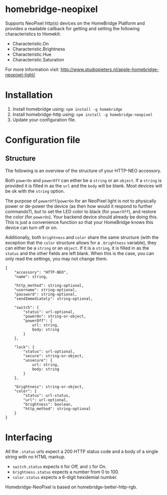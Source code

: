 # homebridge-neopixel

Supports NeoPixel http(s) devices on the HomeBridge Platform and provides a readable
callback for getting and setting the following characteristics to Homekit:

* Characteristic.On
* Characteristic.Brightness
* Characteristic.Hue
* Characteristic.Saturation

For more information visit: http://www.studiopieters.nl/apple-homebridge-neopixel-light/

# Installation

1. Install homebridge using: `npm install -g homebridge`
2. Install homebridge-http using: `npm install -g homebridge-neopixel`
3. Update your configuration file.  


# Configuration file

## Structure

The following is an overview of the structure of your HTTP-NEO accessory.

Both `powerOn` and `powerOff` can either be a `string` or an `object`.  If a
`string` is provided it is filled in as the `url` and the `body` will be blank.
Most devices will be ok with the `string` option.

The purpose of `powerOff`/`powerOn` for an NeoPixel light is not to physically power
or de-power the device (as then how would it respond to further commands?), but
to set the LED color to black (for `powerOff`), and restore the color (for
`powerOn`).  Your backend device should already be doing this.  This is just
a convenience function so that your HomeBridge knows this device can turn off
or on.

Additionally, both `brightness` and `color` share the same structure (with the
exception that the `color` structure allows for a `.brightness` variable), they
can either be a `string` or an `object`.  If it is a `string`, it is filled in
as the `status` and the other fields are left blank. When this is the case, you
can only read the settings, you may not change them.


    {
        "accessory": "HTTP-NEO",
        "name": string,

        "http_method": string-optional,
        "username": string-optional,
        "password": string-optional,
        "sendImmediately": string-optional,

        "switch": {
            "status": url-optional,
            "powerOn": string-or-object,
            "powerOff": {
                url: string,
                body: string
            }
        },

        "lock": {
            "status": url-optional,
            "secure": string-or-object,
            "unsecure": {
                url: string,
                body: string
            }
        },

        "brightness": string-or-object,
        "color": {
            "status": url-status,
            "url": url-optional,
            "brightness": boolean,
            "http_method": string-optional
        }
    }




# Interfacing

All the `.status` urls expect a 200 HTTP status code and a body of a single
string with no HTML markup.

* `switch.status` expects `0` for Off, and `1` for On.
* `brightness.status` expects a number from 0 to 100.
* `color.status` expects a 6-digit hexidemial number.

Homebridge-NeoPixel is based on homebridge-better-http-rgb.